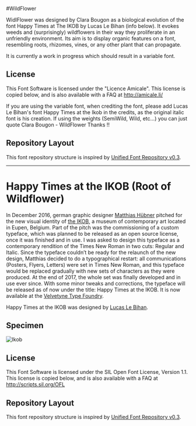 #WildFlower

WidlFlower was designed by Clara Bougon as a biological evolution of the font Happy Times at The IKOB by Lucas Le Bihan (info below).
It evokes weeds and (surprisingly) wildflowers in their way they proliferate in an unfriendly environment.
Its aim is to display organic features on a font, resembling roots, rhizomes, vines, or any other plant that can propagate.

It is currently a work in progress which should result in a variable font.

## License

This Font Software is licensed under the "Licence Amicale".
This license is copied below, and is also available with a FAQ at
http://amicale.li/

If you are using the variable font, when crediting the font, please add Lucas Le Bihan's font Happy Times at the Ikob in the credits, as the original italic font is his creation.
If using the weights (SemiWild, Wild, etc…) you can just quote Clara Bougon - WildFlower
Thanks !!

## Repository Layout

This font repository structure is inspired by [Unified Font Repository v0.3](https://github.com/unified-font-repository/Unified-Font-Repository).



_________________________________________________________________







# Happy Times at the IKOB (Root of Wildflower)

In December 2016, german graphic designer [Matthias Hübner](http://possible.is/) pitched for the new visual identity of [the IKOB](http://ikob.be/en/), a museum of contemporary art located in Eupen, Belgium. Part of the pitch was the commissioning of a custom typeface, which was planned to be released as an open source license, once it was finished and in use. I was asked to design this typeface as a contemporary rendition of the Times New Roman in two cuts: Regular and Italic. Since the typeface couldn’t be ready for the relaunch of the new design, Matthias decided to do a typographical restart: all communications (Posters, Flyers, Letters) were set in Times New Roman, and this typeface would be replaced gradually with new sets of characters as they were produced. At the end of 2017, the whole set was finally developed and in use ever since. With some minor tweaks and corrections, the typeface will be released as of now under the title: Happy Times at the IKOB. It is now available at the [Velvetyne Type Foundry](http://velvetyne.fr/fonts/happy-times/).

Happy Times at the IKOB was designed by [Lucas Le Bihan](http://dreamsoffice.fr/).

## Specimen

![Ikob](documentation/images/ikob_3.jpg)

## License

This Font Software is licensed under the SIL Open Font License, Version 1.1.
This license is copied below, and is also available with a FAQ at
http://scripts.sil.org/OFL

## Repository Layout

This font repository structure is inspired by [Unified Font Repository v0.3](https://github.com/unified-font-repository/Unified-Font-Repository).
